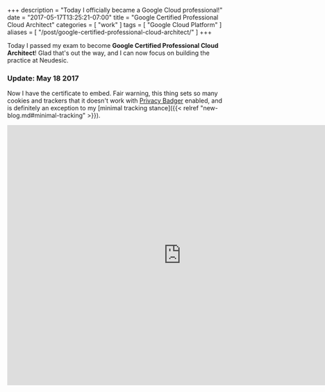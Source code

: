 +++
description = "Today I officially became a Google Cloud professional!"
date = "2017-05-17T13:25:21-07:00"
title = "Google Certified Professional Cloud Architect"
categories = [ "work" ]
tags = [ "Google Cloud Platform" ]
aliases = [ "/post/google-certified-professional-cloud-architect/" ]
+++

Today I passed my exam to become **Google Certified Professional Cloud
Architect**! Glad that's out the way, and I can now focus on building
the practice at Neudesic.
<!--more-->

### Update: May 18 2017

Now I have the certificate to embed. Fair warning, this thing sets so
many cookies and trackers that it doesn't work
with [Privacy Badger](https://www.eff.org/privacybadger) enabled, and
is definitely an exception to my [minimal tracking stance]({{< relref "new-blog.md#minimal-tracking" >}}).

<iframe
    src="https://www.credential.net/embed/y72hfubb"
    width="800"
    height="600"
    frameBorder="0"
    allowfullscreen>
</iframe>
